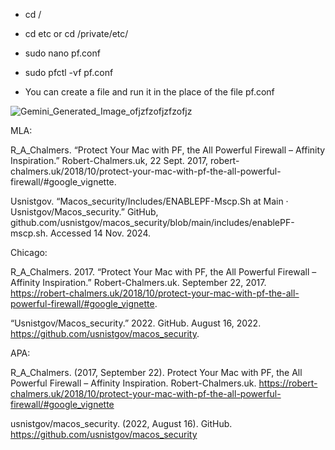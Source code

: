 - cd /

- cd etc or cd /private/etc/

- sudo nano pf.conf 

- sudo pfctl -vf pf.conf 

- You can create a file and run it in the place of the file pf.conf 

![Gemini_Generated_Image_ofjzfzofjzfzofjz](https://github.com/user-attachments/assets/15b4e070-7ad0-4a44-8832-db6e7160fd86)



MLA:

R_A_Chalmers. “Protect Your Mac with PF, the All Powerful Firewall – Affinity Inspiration.” Robert-Chalmers.uk, 22 Sept. 2017, robert-chalmers.uk/2018/10/protect-your-mac-with-pf-the-all-powerful-firewall/#google_vignette.

Usnistgov. “Macos_security/Includes/ENABLEPF-Mscp.Sh at Main · Usnistgov/Macos_security.” GitHub, github.com/usnistgov/macos_security/blob/main/includes/enablePF-mscp.sh. Accessed 14 Nov. 2024. 

Chicago:

R_A_Chalmers. 2017. “Protect Your Mac with PF, the All Powerful Firewall – Affinity Inspiration.” Robert-Chalmers.uk. September 22, 2017. https://robert-chalmers.uk/2018/10/protect-your-mac-with-pf-the-all-powerful-firewall/#google_vignette.

“Usnistgov/Macos_security.” 2022. GitHub. August 16, 2022. https://github.com/usnistgov/macos_security.

APA: 

R_A_Chalmers. (2017, September 22). Protect Your Mac with PF, the All Powerful Firewall – Affinity Inspiration. Robert-Chalmers.uk. https://robert-chalmers.uk/2018/10/protect-your-mac-with-pf-the-all-powerful-firewall/#google_vignette

usnistgov/macos_security. (2022, August 16). GitHub. https://github.com/usnistgov/macos_security
